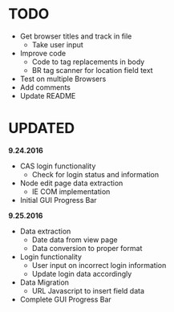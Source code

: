 # TODO

+ Get browser titles and track in file
  + Take user input
+ Improve code
  + Code to tag replacements in body
  + BR tag scanner for location field text
+ Test on multiple Browsers
+ Add comments
+ Update README

# UPDATED

**9.24.2016**
+ CAS login functionality
  + Check for login status and information
+ Node edit page data extraction
  + IE COM implementation
+ Initial GUI Progress Bar

**9.25.2016**
+ Data extraction
  + Date data from view page
  + Data conversion to proper format
+ Login functionality
  + User input on incorrect login information
  + Update login data accordingly
+ Data Migration
  + URL Javascript to insert field data
+ Complete GUI Progress Bar
